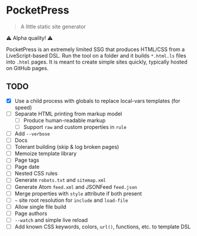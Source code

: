 # PocketPress

> A little static site generator

⚠️ Alpha quality! ⚠️

PocketPress is an extremely limited SSG that produces HTML/CSS from a LiveScript-based DSL. Run the tool on a folder and it builds `*.html.ls` files into `.html` pages. It is meant to create simple sites quickly, typically hosted on GitHub pages.

## TODO

- [x] Use a child process with globals to replace local-vars templates (for speed)
- [ ] Separate HTML printing from markup model
  - [ ] Produce human-readable markup
  - [ ] Support `raw` and custom properties in `rule`
- [ ] Add `--verbose`
- [ ] Docs
- [ ] Tolerant building (skip & log broken pages)
- [ ] Memoize template library
- [ ] Page tags
- [ ] Page date
- [ ] Nested CSS rules
- [ ] Generate `robots.txt` and `sitemap.xml`
- [ ] Generate Atom `feed.xml` and JSONFeed `feed.json`
- [ ] Merge properties with `style` attribute if both present
- [ ] `~` site root resolution for `include` and `load-file`
- [ ] Allow single file build
- [ ] Page authors
- [ ] `--watch` and simple live reload
- [ ] Add known CSS keywords, colors, `url()`, functions, etc. to template DSL
